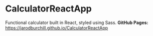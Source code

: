 # CalculatorReactApp
Functional calculator built in React, styled using Sass.
**GitHub Pages:**
https://jarodburchill.github.io/CalculatorReactApp
